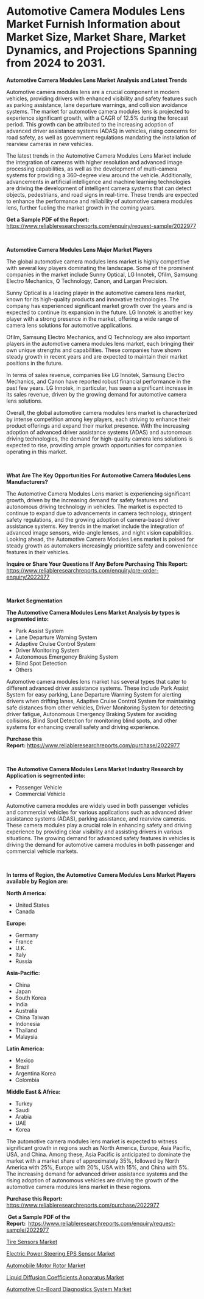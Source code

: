 <p><h1>Automotive Camera Modules Lens Market Furnish Information about Market Size, Market Share, Market Dynamics, and Projections Spanning from 2024 to 2031.</h1></p><p><strong>Automotive Camera Modules Lens Market Analysis and Latest Trends</strong></p>
<p><p>Automotive camera modules lens are a crucial component in modern vehicles, providing drivers with enhanced visibility and safety features such as parking assistance, lane departure warnings, and collision avoidance systems. The market for automotive camera modules lens is projected to experience significant growth, with a CAGR of 12.5% during the forecast period. This growth can be attributed to the increasing adoption of advanced driver assistance systems (ADAS) in vehicles, rising concerns for road safety, as well as government regulations mandating the installation of rearview cameras in new vehicles.</p><p>The latest trends in the Automotive Camera Modules Lens Market include the integration of cameras with higher resolution and advanced image processing capabilities, as well as the development of multi-camera systems for providing a 360-degree view around the vehicle. Additionally, advancements in artificial intelligence and machine learning technologies are driving the development of intelligent camera systems that can detect objects, pedestrians, and road signs in real-time. These trends are expected to enhance the performance and reliability of automotive camera modules lens, further fueling the market growth in the coming years.</p></p>
<p><strong>Get a Sample PDF of the Report:&nbsp;</strong> <a href="https://www.reliableresearchreports.com/enquiry/request-sample/2022977">https://www.reliableresearchreports.com/enquiry/request-sample/2022977</a></p>
<p>&nbsp;</p>
<p><strong>Automotive Camera Modules Lens Major Market Players</strong></p>
<p><p>The global automotive camera modules lens market is highly competitive with several key players dominating the landscape. Some of the prominent companies in the market include Sunny Optical, LG Innotek, Ofilm, Samsung Electro Mechanics, Q Technology, Canon, and Largan Precision.</p><p>Sunny Optical is a leading player in the automotive camera lens market, known for its high-quality products and innovative technologies. The company has experienced significant market growth over the years and is expected to continue its expansion in the future. LG Innotek is another key player with a strong presence in the market, offering a wide range of camera lens solutions for automotive applications.</p><p>Ofilm, Samsung Electro Mechanics, and Q Technology are also important players in the automotive camera modules lens market, each bringing their own unique strengths and capabilities. These companies have shown steady growth in recent years and are expected to maintain their market positions in the future.</p><p>In terms of sales revenue, companies like LG Innotek, Samsung Electro Mechanics, and Canon have reported robust financial performance in the past few years. LG Innotek, in particular, has seen a significant increase in its sales revenue, driven by the growing demand for automotive camera lens solutions.</p><p>Overall, the global automotive camera modules lens market is characterized by intense competition among key players, each striving to enhance their product offerings and expand their market presence. With the increasing adoption of advanced driver assistance systems (ADAS) and autonomous driving technologies, the demand for high-quality camera lens solutions is expected to rise, providing ample growth opportunities for companies operating in this market.</p></p>
<p>&nbsp;</p>
<p><strong>What Are The Key Opportunities For Automotive Camera Modules Lens Manufacturers?</strong></p>
<p><p>The Automotive Camera Modules Lens market is experiencing significant growth, driven by the increasing demand for safety features and autonomous driving technology in vehicles. The market is expected to continue to expand due to advancements in camera technology, stringent safety regulations, and the growing adoption of camera-based driver assistance systems. Key trends in the market include the integration of advanced image sensors, wide-angle lenses, and night vision capabilities. Looking ahead, the Automotive Camera Modules Lens market is poised for steady growth as automakers increasingly prioritize safety and convenience features in their vehicles.</p></p>
<p><strong>Inquire or Share Your Questions If Any Before Purchasing This Report:</strong> <a href="https://www.reliableresearchreports.com/enquiry/pre-order-enquiry/2022977">https://www.reliableresearchreports.com/enquiry/pre-order-enquiry/2022977</a></p>
<p>&nbsp;</p>
<p><strong>Market Segmentation</strong></p>
<p><strong>The Automotive Camera Modules Lens Market Analysis by types is segmented into:</strong></p>
<p><ul><li>Park Assist System</li><li>Lane Departure Warning System</li><li>Adaptive Cruise Control System</li><li>Driver Monitoring System</li><li>Autonomous Emergency Braking System</li><li>Blind Spot Detection</li><li>Others</li></ul></p>
<p><p>Automotive camera modules lens market has several types that cater to different advanced driver assistance systems. These include Park Assist System for easy parking, Lane Departure Warning System for alerting drivers when drifting lanes, Adaptive Cruise Control System for maintaining safe distances from other vehicles, Driver Monitoring System for detecting driver fatigue, Autonomous Emergency Braking System for avoiding collisions, Blind Spot Detection for monitoring blind spots, and other systems for enhancing overall safety and driving experience.</p></p>
<p><strong>Purchase this Report:&nbsp;</strong><a href="https://www.reliableresearchreports.com/purchase/2022977">https://www.reliableresearchreports.com/purchase/2022977</a></p>
<p>&nbsp;</p>
<p><strong>The Automotive Camera Modules Lens Market Industry Research by Application is segmented into:</strong></p>
<p><ul><li>Passenger Vehicle</li><li>Commercial Vehicle</li></ul></p>
<p><p>Automotive camera modules are widely used in both passenger vehicles and commercial vehicles for various applications such as advanced driver assistance systems (ADAS), parking assistance, and rearview cameras. These camera modules play a crucial role in enhancing safety and driving experience by providing clear visibility and assisting drivers in various situations. The growing demand for advanced safety features in vehicles is driving the demand for automotive camera modules in both passenger and commercial vehicle markets.</p></p>
<p>&nbsp;</p>
<p><strong>In terms of Region, the Automotive Camera Modules Lens Market Players available by Region are:</strong></p>
<p>
    <p> <strong> North America: </strong>
        <ul>
            <li>United States</li>
            <li>Canada</li>
        </ul>
        </p> 
    <p> <strong> Europe: </strong>
        <ul>
            <li>Germany</li>
            <li>France</li>
            <li>U.K.</li>
            <li>Italy</li>
            <li>Russia</li>
        </ul>
        </p> 
    <p> <strong> Asia-Pacific: </strong>
        <ul>
            <li>China</li>
            <li>Japan</li>
            <li>South Korea</li>
            <li>India</li>
            <li>Australia</li>
            <li>China Taiwan</li>
            <li>Indonesia</li>
            <li>Thailand</li>
            <li>Malaysia</li>
        </ul>
        </p> 
    <p> <strong> Latin America: </strong>
        <ul>
            <li>Mexico</li>
            <li>Brazil</li>
            <li>Argentina Korea</li>
            <li>Colombia</li>
        </ul>
        </p> 
    <p> <strong> Middle East & Africa: </strong>
        <ul>
            <li>Turkey</li>
            <li>Saudi</li>
            <li>Arabia</li>
            <li>UAE</li>
            <li>Korea</li>
        </ul>
    </p>
    </p>
<p><p>The automotive camera modules lens market is expected to witness significant growth in regions such as North America, Europe, Asia Pacific, USA, and China. Among these, Asia Pacific is anticipated to dominate the market with a market share of approximately 35%, followed by North America with 25%, Europe with 20%, USA with 15%, and China with 5%. The increasing demand for advanced driver assistance systems and the rising adoption of autonomous vehicles are driving the growth of the automotive camera modules lens market in these regions.</p></p>
<p><strong>Purchase this Report: </strong><a href="https://www.reliableresearchreports.com/purchase/2022977">https://www.reliableresearchreports.com/purchase/2022977</a></p>
<p>&nbsp;<strong>Get a Sample PDF of the Report:&nbsp;&nbsp;</strong><a href="https://www.reliableresearchreports.com/enquiry/request-sample/2022977">https://www.reliableresearchreports.com/enquiry/request-sample/2022977</a></p>
<p><strong></strong></p>
<p><p><a href="https://github.com/globismark/Market-Research-Report-List-2/blob/main/tire-sensors-market.md">Tire Sensors Market</a></p><p><a href="https://github.com/bobicer/Market-Research-Report-List-2/blob/main/electric-power-steering-eps-sensor-market.md">Electric Power Steering EPS Sensor Market</a></p><p><a href="https://view.publitas.com/reportprime-1/automobile-motor-rotor-market-research-report-unlocks-analysis-on-the-market-financial-status-market-size-and-market-revenue-upto-2031/">Automobile Motor Rotor Market</a></p><p><a href="https://full-wildebeest-80b.notion.site/Liquid-Diffusion-Coefficients-Apparatus-Market-Insights-Market-Players-and-Forecast-Till-2031-0e05c932e0c845a49b0fee5b5790b60f">Liquid Diffusion Coefficients Apparatus Market</a></p><p><a href="https://view.publitas.com/reportprime-1/automotive-on-board-diagnostics-system-market-size-and-examines-its-market-scope-with-a-primary-focus-on-growth-opportunities-and-forecasted-trends-spanning-from-2024-to-2031/">Automotive On-Board Diagnostics System Market</a></p></p>